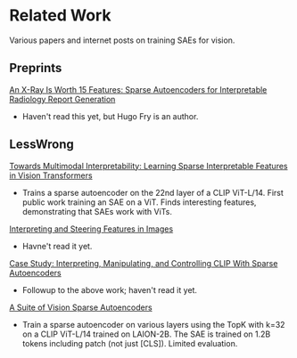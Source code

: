 # Related Work

Various papers and internet posts on training SAEs for vision.

## Preprints

[An X-Ray Is Worth 15 Features: Sparse Autoencoders for Interpretable Radiology Report Generation](https://arxiv.org/pdf/2410.03334)
* Haven't read this yet, but Hugo Fry is an author.

## LessWrong

[Towards Multimodal Interpretability: Learning Sparse Interpretable Features in Vision Transformers](https://www.lesswrong.com/posts/bCtbuWraqYTDtuARg/towards-multimodal-interpretability-learning-sparse-2)
* Trains a sparse autoencoder on the 22nd layer of a CLIP ViT-L/14. First public work training an SAE on a ViT. Finds interesting features, demonstrating that SAEs work with ViTs.

[Interpreting and Steering Features in Images](https://www.lesswrong.com/posts/Quqekpvx8BGMMcaem/interpreting-and-steering-features-in-images)
* Havne't read it yet.

[Case Study: Interpreting, Manipulating, and Controlling CLIP With Sparse Autoencoders](https://www.lesswrong.com/posts/iYFuZo9BMvr6GgMs5/case-study-interpreting-manipulating-and-controlling-clip)
* Followup to the above work; haven't read it yet.

[A Suite of Vision Sparse Autoencoders](https://www.lesswrong.com/posts/wrznNDMRmbQABAEMH/a-suite-of-vision-sparse-autoencoders)
* Train a sparse autoencoder on various layers using the TopK with k=32 on a CLIP ViT-L/14 trained on LAION-2B. The SAE is trained on 1.2B tokens including patch (not just [CLS]). Limited evaluation.
